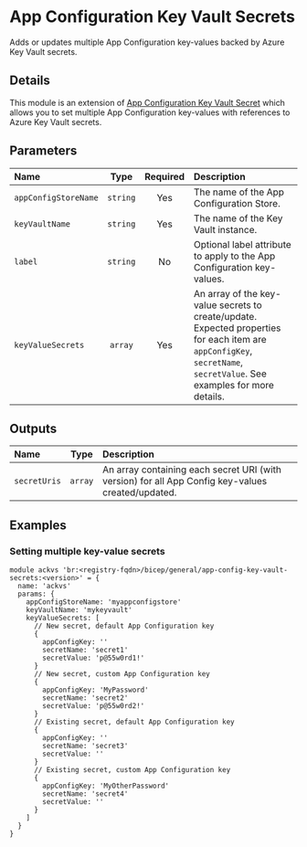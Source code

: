 # App Configuration Key Vault Secrets

Adds or updates multiple App Configuration key-values backed by Azure Key Vault secrets.

## Details

This module is an extension of [App Configuration Key Vault Secret](../app-config-key-vault-secret/README.md) which allows you to set multiple App Configuration key-values with references to Azure Key Vault secrets.

## Parameters

| Name                 | Type     | Required | Description                                                                                                                                                           |
| :------------------- | :------: | :------: | :-------------------------------------------------------------------------------------------------------------------------------------------------------------------- |
| `appConfigStoreName` | `string` | Yes      | The name of the App Configuration Store.                                                                                                                              |
| `keyVaultName`       | `string` | Yes      | The name of the Key Vault instance.                                                                                                                                   |
| `label`              | `string` | No       | Optional label attribute to apply to the App Configuration key-values.                                                                                                |
| `keyValueSecrets`    | `array`  | Yes      | An array of the key-value secrets to create/update. Expected properties for each item are `appConfigKey`, `secretName`, `secretValue`. See examples for more details. |

## Outputs

| Name         | Type    | Description                                                                                       |
| :----------- | :-----: | :------------------------------------------------------------------------------------------------ |
| `secretUris` | `array` | An array containing each secret URI (with version) for all App Config key-values created/updated. |

## Examples

### Setting multiple key-value secrets

```bicep
module ackvs 'br:<registry-fqdn>/bicep/general/app-config-key-vault-secrets:<version>' = {
  name: 'ackvs'
  params: {
    appConfigStoreName: 'myappconfigstore'
    keyVaultName: 'mykeyvault'
    keyValueSecrets: [
      // New secret, default App Configuration key
      {
        appConfigKey: ''
        secretName: 'secret1'
        secretValue: 'p@55w0rd1!'
      }
      // New secret, custom App Configuration key
      {
        appConfigKey: 'MyPassword'
        secretName: 'secret2'
        secretValue: 'p@55w0rd2!'
      }
      // Existing secret, default App Configuration key
      {
        appConfigKey: ''
        secretName: 'secret3'
        secretValue: ''
      }
      // Existing secret, custom App Configuration key
      {
        appConfigKey: 'MyOtherPassword'
        secretName: 'secret4'
        secretValue: ''
      }
    ]
  }
}
```